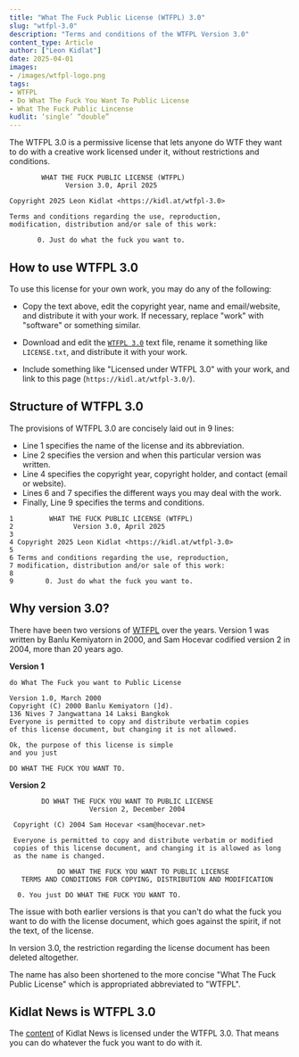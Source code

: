 ```yaml
---
title: "What The Fuck Public License (WTFPL) 3.0"
slug: "wtfpl-3.0"
description: "Terms and conditions of the WTFPL Version 3.0"
content_type: Article
author: ["Leon Kidlat"]
date: 2025-04-01
images: 
- /images/wtfpl-logo.png
tags:
- WTFPL
- Do What The Fuck You Want To Public License
- What The Fuck Public Lincense
kudlit: ‘single’ “double”
---
```

The WTFPL 3.0 is a permissive license that lets anyone do WTF they want to do with a creative work licensed under it, without restrictions and conditions.

````
        WHAT THE FUCK PUBLIC LICENSE (WTFPL)
              Version 3.0, April 2025

Copyright 2025 Leon Kidlat <https://kidl.at/wtfpl-3.0>

Terms and conditions regarding the use, reproduction,
modification, distribution and/or sale of this work:

       0. Just do what the fuck you want to.
````

## How to use WTFPL 3.0

To use this license for your own work, you may do any of the following:

- Copy the text above, edit the copyright year, name and email/website, and distribute it with your work. If necessary, replace "work" with "software" or something similar.

- Download and edit the [`WTFPL 3.0`](/license/WTFPL-3.0.txt) text file, rename it something like `LICENSE.txt`, and distribute it with your work.

- Include something like "Licensed under WTFPL 3.0" with your work, and link to this page (`https://kidl.at/wtfpl-3.0/`).

## Structure of WTFPL 3.0

The provisions of WTFPL 3.0 are concisely laid out in 9 lines:

- Line 1 specifies the name of the license and its abbreviation.
- Line 2 specifies the version and when this particular version was written.
- Line 4 specifies the copyright year, copyright holder, and contact (email or website).
- Lines 6 and 7 specifies the different ways you may deal with the work.
- Finally, Line 9 specifies the terms and conditions.

````
1         WHAT THE FUCK PUBLIC LICENSE (WTFPL)
2               Version 3.0, April 2025
3
4 Copyright 2025 Leon Kidlat <https://kidl.at/wtfpl-3.0>
5
6 Terms and conditions regarding the use, reproduction,
7 modification, distribution and/or sale of this work:
8
9        0. Just do what the fuck you want to.
````

## Why version 3.0?

There have been two versions of [WTFPL](https://en.wikipedia.org/wiki/WTFPL) over the years. Version 1 was written by Banlu Kemiyatorn in 2000, and Sam Hocevar codified version 2 in 2004, more than 20 years ago.

**Version 1**
````
do What The Fuck you want to Public License

Version 1.0, March 2000
Copyright (C) 2000 Banlu Kemiyatorn (]d).
136 Nives 7 Jangwattana 14 Laksi Bangkok
Everyone is permitted to copy and distribute verbatim copies
of this license document, but changing it is not allowed.

Ok, the purpose of this license is simple
and you just

DO WHAT THE FUCK YOU WANT TO.
````

**Version 2**

````
        DO WHAT THE FUCK YOU WANT TO PUBLIC LICENSE 
                    Version 2, December 2004 

 Copyright (C) 2004 Sam Hocevar <sam@hocevar.net> 

 Everyone is permitted to copy and distribute verbatim or modified 
 copies of this license document, and changing it is allowed as long 
 as the name is changed. 

            DO WHAT THE FUCK YOU WANT TO PUBLIC LICENSE 
   TERMS AND CONDITIONS FOR COPYING, DISTRIBUTION AND MODIFICATION 

  0. You just DO WHAT THE FUCK YOU WANT TO.
````

The issue with both earlier versions is that you can't do what the fuck you want to do with the license document, which goes against the spirit, if not the text, of the license.

In version 3.0, the restriction regarding the license document has been deleted altogether.

The name has also been shortened to the more concise "What The Fuck Public License" which is appropriated abbreviated to "WTFPL".

## Kidlat News is WTFPL 3.0

The [content](https://github.com/kidlat2024/kidlatnews) of Kidlat News is licensed under the WTFPL 3.0. That means you can do whatever the fuck you want to do with it.